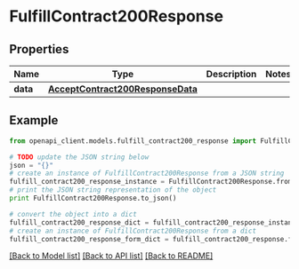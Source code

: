 # FulfillContract200Response



## Properties

Name | Type | Description | Notes
------------ | ------------- | ------------- | -------------
**data** | [**AcceptContract200ResponseData**](AcceptContract200ResponseData.md) |  | 

## Example

```python
from openapi_client.models.fulfill_contract200_response import FulfillContract200Response

# TODO update the JSON string below
json = "{}"
# create an instance of FulfillContract200Response from a JSON string
fulfill_contract200_response_instance = FulfillContract200Response.from_json(json)
# print the JSON string representation of the object
print FulfillContract200Response.to_json()

# convert the object into a dict
fulfill_contract200_response_dict = fulfill_contract200_response_instance.to_dict()
# create an instance of FulfillContract200Response from a dict
fulfill_contract200_response_form_dict = fulfill_contract200_response.from_dict(fulfill_contract200_response_dict)
```
[[Back to Model list]](../README.md#documentation-for-models) [[Back to API list]](../README.md#documentation-for-api-endpoints) [[Back to README]](../README.md)


